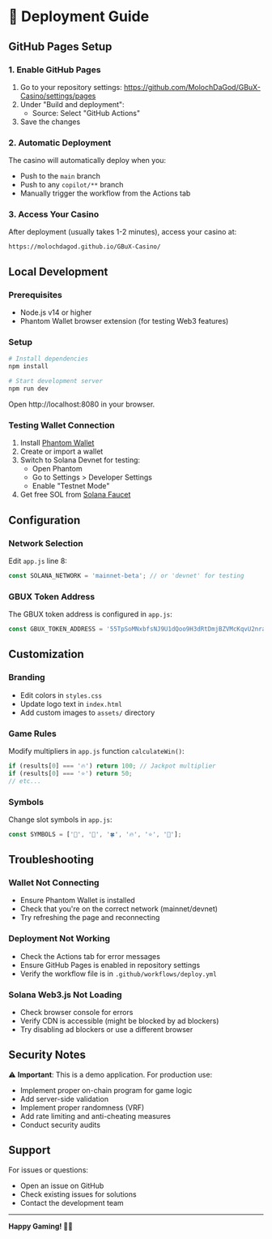 # 🚀 Deployment Guide

## GitHub Pages Setup

### 1. Enable GitHub Pages

1. Go to your repository settings: https://github.com/MolochDaGod/GBuX-Casino/settings/pages
2. Under "Build and deployment":
   - Source: Select "GitHub Actions"
3. Save the changes

### 2. Automatic Deployment

The casino will automatically deploy when you:
- Push to the `main` branch
- Push to any `copilot/**` branch
- Manually trigger the workflow from the Actions tab

### 3. Access Your Casino

After deployment (usually takes 1-2 minutes), access your casino at:
```
https://molochdagod.github.io/GBuX-Casino/
```

## Local Development

### Prerequisites
- Node.js v14 or higher
- Phantom Wallet browser extension (for testing Web3 features)

### Setup
```bash
# Install dependencies
npm install

# Start development server
npm run dev
```

Open http://localhost:8080 in your browser.

### Testing Wallet Connection

1. Install [Phantom Wallet](https://phantom.app/)
2. Create or import a wallet
3. Switch to Solana Devnet for testing:
   - Open Phantom
   - Go to Settings > Developer Settings
   - Enable "Testnet Mode"
4. Get free SOL from [Solana Faucet](https://faucet.solana.com/)

## Configuration

### Network Selection

Edit `app.js` line 8:
```javascript
const SOLANA_NETWORK = 'mainnet-beta'; // or 'devnet' for testing
```

### GBUX Token Address

The GBUX token address is configured in `app.js`:
```javascript
const GBUX_TOKEN_ADDRESS = '55TpSoMNxbfsNJ9U1dQoo9H3dRtDmjBZVMcKqvU2nray';
```

## Customization

### Branding
- Edit colors in `styles.css`
- Update logo text in `index.html`
- Add custom images to `assets/` directory

### Game Rules
Modify multipliers in `app.js` function `calculateWin()`:
```javascript
if (results[0] === '🔥') return 100; // Jackpot multiplier
if (results[0] === '⭐') return 50;
// etc...
```

### Symbols
Change slot symbols in `app.js`:
```javascript
const SYMBOLS = ['🌿', '💎', '🍀', '🔥', '⭐', '🎯'];
```

## Troubleshooting

### Wallet Not Connecting
- Ensure Phantom Wallet is installed
- Check that you're on the correct network (mainnet/devnet)
- Try refreshing the page and reconnecting

### Deployment Not Working
- Check the Actions tab for error messages
- Ensure GitHub Pages is enabled in repository settings
- Verify the workflow file is in `.github/workflows/deploy.yml`

### Solana Web3.js Not Loading
- Check browser console for errors
- Verify CDN is accessible (might be blocked by ad blockers)
- Try disabling ad blockers or use a different browser

## Security Notes

⚠️ **Important**: This is a demo application. For production use:
- Implement proper on-chain program for game logic
- Add server-side validation
- Implement proper randomness (VRF)
- Add rate limiting and anti-cheating measures
- Conduct security audits

## Support

For issues or questions:
- Open an issue on GitHub
- Check existing issues for solutions
- Contact the development team

---

**Happy Gaming! 🎰🌿**

